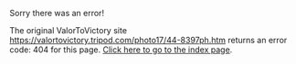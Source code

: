 

Sorry there was an error!

The original ValorToVictory site https://valortovictory.tripod.com/photo17/44-8397ph.htm returns an error code: 404 for this page. [Click here to go to the index page](../index.md).
